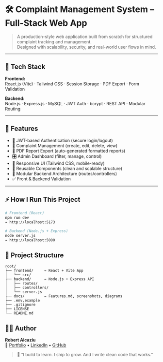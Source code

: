 
# 🛠️ Complaint Management System – Full-Stack Web App

> A production-style web application built from scratch for structured complaint tracking and management.  
> Designed with scalability, security, and real-world user flows in mind.

---

## 🚀 Tech Stack

**Frontend:**  
React.js (Vite) · Tailwind CSS · Session Storage · PDF Export · Form Validation

**Backend:**  
Node.js · Express.js · MySQL · JWT Auth · bcrypt · REST API · Modular Routing

---

## 🎯 Features

- 🔐 JWT-based Authentication (secure login/logout)
- 📝 Complaint Management (create, edit, delete, view)
- 📁 PDF Report Export (auto-generated formatted reports)
- 🎛️ Admin Dashboard (filter, manage, control)
- 📱 Responsive UI (Tailwind CSS, mobile-ready)
- 🧩 Reusable Components (clean and scalable structure)
- 📂 Modular Backend Architecture (routes/controllers)
- ✅ Front & Backend Validation

---

## ⚡ How I Run This Project

```bash
# Frontend (React)
npm run dev
→ http://localhost:5173

# Backend (Node.js + Express)
node server.js
→ http://localhost:5000
```

## 📂 Project Structure

```
root/
├── frontend/     → React + Vite App
│   └── src/
├── backend/      → Node.js + Express API
│   ├── routes/
│   ├── controllers/
│   └── server.js
├── docs/         → Features.md, screenshots, diagrams
├── .env.example
├── .gitignore
├── LICENSE
└── README.md
```

## 🙋‍♂️ Author

**Robert Alcaziu**  
🔗 [Portfolio](https://alcaziurobert.ro) • [LinkedIn](https://linkedin.com/in/alcaziurobert) • [GitHub](https://github.com/robertalc1)


> 💬 “I build to learn. I ship to grow. And I write clean code that works.”
